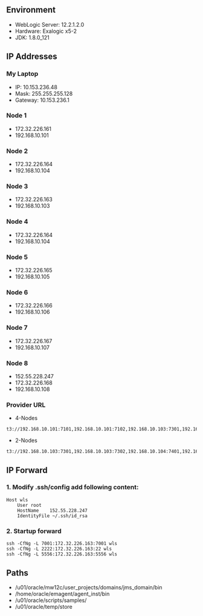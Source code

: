 ## Environment
- WebLogic Server: 12.2.1.2.0
- Hardware: Exalogic x5-2
- JDK: 1.8.0_121

## IP Addresses

### My Laptop

- IP: 10.153.236.48
- Mask: 255.255.255.128
- Gateway: 10.153.236.1

### Node 1

- 172.32.226.161
- 192.168.10.101

### Node 2

- 172.32.226.164
- 192.168.10.104

### Node 3

- 172.32.226.163
- 192.168.10.103

### Node 4

- 172.32.226.164
- 192.168.10.104

### Node 5

- 172.32.226.165
- 192.168.10.105

### Node 6

- 172.32.226.166
- 192.168.10.106

### Node 7

- 172.32.226.167
- 192.168.10.107

### Node 8

- 152.55.228.247
- 172.32.226.168
- 192.168.10.108

### Provider URL
- 4-Nodes

```
t3://192.168.10.101:7101,192.168.10.101:7102,192.168.10.103:7301,192.168.10.103:7302,192.168.10.104:7401,192.168.10.104:7402,192.168.10.107:7701,192.168.10.107:7702
```

- 2-Nodes

```
t3://192.168.10.103:7301,192.168.10.103:7302,192.168.10.104:7401,192.168.10.104:7402
```

## IP Forward

### 1. Modify .ssh/config add following content:
	
```
Host wls
    User root
    HostName    152.55.228.247
    IdentityFile ~/.ssh/id_rsa
```

### 2. Startup forward
	
	ssh -CfNg -L 7001:172.32.226.163:7001 wls
	ssh -CfNg -L 2222:172.32.226.163:22 wls
	ssh -CfNg -L 5556:172.32.226.163:5556 wls
## Paths

- /u01/oracle/mw12c/user_projects/domains/jms_domain/bin
- /home/oracle/emagent/agent_inst/bin
- /u01/oracle/scripts/samples/
- /u01/oracle/temp/store

	


